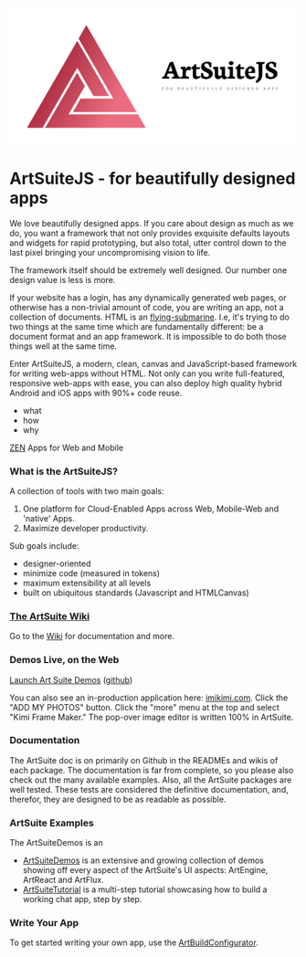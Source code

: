 ![alt text](assets/cover-cropped.png "Logo Title Text 1")
# ArtSuiteJS - for beautifully designed apps

We love beautifully designed apps. If you care about design as much as we do, you want a framework that not only provides exquisite defaults layouts and widgets for rapid prototyping, but also total, utter control down to the last pixel bringing your uncompromising vision to life.

The framework itself should be extremely well designed. Our number one design value is less is more. 

If your website has a login, has any dynamically generated web pages, or otherwise has a non-trivial amount of code, you are writing an app, not a collection of documents. HTML is an [flying-submarine](https://en.wikipedia.org/wiki/Flying_submarine). I.e, it's trying to do two things at the same time which are fundamentally different: be a document format and an app framework. It is impossible to do both those things well at the same time.

Enter ArtSuiteJS, a modern, clean, canvas and JavaScript-based framework for writing web-apps without HTML. Not only can you write full-featured, responsive web-apps with ease, you can also deploy high quality hybrid Android and iOS apps with 90%+ code reuse.

* what
* how
* why

[ZEN](http://www.essenceandartifact.com/2016/02/yagni-and-building-in-house-frameworks.html) Apps for Web and Mobile

### What is the ArtSuiteJS?

A collection of tools with two main goals:

1. One platform for Cloud-Enabled Apps across Web, Mobile-Web and 'native' Apps.
2. Maximize developer productivity.

Sub goals include:

* designer-oriented
* minimize code (measured in tokens)
* maximum extensibility at all levels
* built on ubiquitous standards (Javascript and HTMLCanvas)

### [The ArtSuite Wiki](https://github.com/imikimi/art-suite/wiki)

Go to the [Wiki](https://github.com/imikimi/art-suite/wiki) for documentation and more.

### Demos Live, on the Web

[Launch Art Suite Demos](http://imikimi.github.io/art-suite-demos/) ([github](https://github.com/imikimi/art-suite-demos))

You can also see an in-production application here: [imikimi.com](http://imikimi.com/). Click the "ADD MY PHOTOS" button. Click the "more" menu at the top and select "Kimi Frame Maker." The pop-over image editor is written 100% in ArtSuite.

### Documentation

The ArtSuite doc is on primarily on Github in the READMEs and wikis of each package. The documentation is far from complete, so you please also check out the many available examples. Also, all the ArtSuite packages are well tested. These tests are considered the definitive documentation, and, therefor, they are designed to be as readable as possible.

### ArtSuite Examples

The ArtSuiteDemos is an 

* [ArtSuiteDemos](https://github.com/imikimi/art-suite-demos) is an extensive and growing collection of demos showing off every aspect of the ArtSuite's UI aspects: ArtEngine, ArtReact and ArtFlux.
* [ArtSuiteTutorial](https://github.com/imikimi/art-suite-tutorial) is a multi-step tutorial showcasing how to build a working chat app, step by step.

### Write Your App

To get started writing your own app, use the [ArtBuildConfigurator](https://github.com/imikimi/art-build-configurator).
